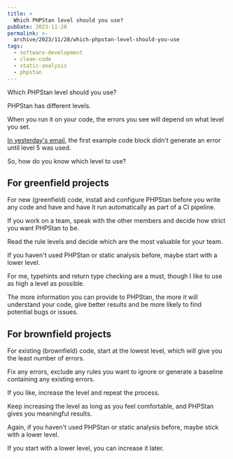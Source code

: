 ```yaml
---
title: >
  Which PHPStan level should you use?
pubDate: 2023-11-28
permalink: >-
  archive/2023/11/28/which-phpstan-level-should-you-use
tags:
  - software-development
  - clean-code
  - static-analysis
  - phpstan
---
```


Which PHPStan level should you use?

PHPStan has different levels.

When you run it on your code, the errors you see will depend on what level you set.

[In yesterday's email][yesterday], the first example code block didn't generate an error until level 5 was used.

So, how do you know which level to use?

## For greenfield projects

For new (greenfield) code, install and configure PHPStan before you write any code and have and have it run automatically as part of a CI pipeline.

If you work on a team, speak with the other members and decide how strict you want PHPStan to be.

Read the rule levels and decide which are the most valuable for your team.

If you haven't used PHPStan or static analysis before, maybe start with a lower level.

For me, typehints and return type checking are a must, though I like to use as high a level as possible.

The more information you can provide to PHPStan, the more it will understand your code, give better results and be more likely to find potential bugs or issues.

## For brownfield projects

For existing (brownfield) code, start at the lowest level, which will give you the least number of errors.

Fix any errors, exclude any rules you want to ignore or generate a baseline containing any existing errors.

If you like, increase the level and repeat the process.

Keep increasing the level as long as you feel comfortable, and PHPStan gives you meaningful results.

Again, if you haven't used PHPStan or static analysis before, maybe stick with a lower level.

If you start with a lower level, you can increase it later.

[yesterday]: https://www.oliverdavies.uk/archive/2023/11/27/finding-the-best-test-base
